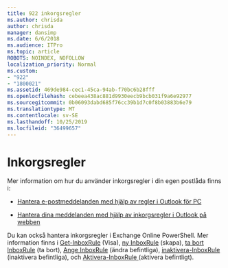 ```yaml
---
title: 922 inkorgsregler
ms.author: chrisda
author: chrisda
manager: dansimp
ms.date: 6/6/2018
ms.audience: ITPro
ms.topic: article
ROBOTS: NOINDEX, NOFOLLOW
localization_priority: Normal
ms.custom:
- "922"
- "1800021"
ms.assetid: 469de984-cec1-45ca-94ab-f70bc6b28fff
ms.openlocfilehash: cebeea438ac881d9930eecb9bcb031f9a6e92977
ms.sourcegitcommit: 0b06093dabd685f76cc39b1d7c0f8b03883b6e79
ms.translationtype: MT
ms.contentlocale: sv-SE
ms.lasthandoff: 10/25/2019
ms.locfileid: "36499657"
---
```

# <a name="inbox-rules"></a>Inkorgsregler

Mer information om hur du använder inkorgsregler i din egen postlåda finns i:

- [Hantera e-postmeddelanden med hjälp av regler i Outlook för PC](https://support.office.com/article/c24f5dea-9465-4df4-ad17-a50704d66c59.aspx)

- [Hantera dina meddelanden med hjälp av inkorgsregler i Outlook på webben](https://support.office.com/article/8400435c-f14e-4272-9004-1548bb1848f2.aspx)

Du kan också hantera inkorgsregler i Exchange Online PowerShell. Mer information finns i [Get-InboxRule](https://docs.microsoft.com/powershell/module/exchange/mailboxes/get-inboxrule) (Visa), [ny InboxRule](https://docs.microsoft.com/powershell/module/exchange/mailboxes/new-inboxrule) (skapa), [ta bort InboxRule](https://docs.microsoft.com/powershell/module/exchange/mailboxes/remove-inboxrule) (ta bort), [Ange InboxRule](https://docs.microsoft.com/powershell/module/exchange/mailboxes/set-inboxrule) (ändra befintliga), [inaktivera-InboxRule](https://docs.microsoft.com/powershell/module/exchange/mailboxes/disable-inboxrule) (inaktivera befintliga), och [Aktivera-InboxRule ](https://docs.microsoft.com/powershell/module/exchange/mailboxes/enable-inboxrule)(aktivera befintligt).
